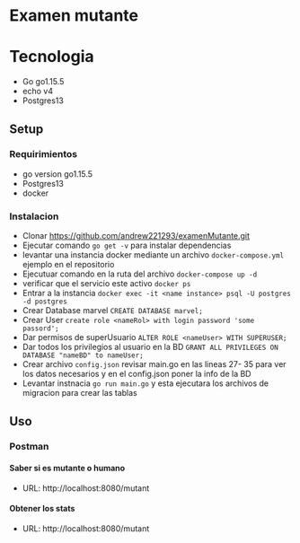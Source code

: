 # Examen mutante

# Tecnologia

- Go go1.15.5
- echo v4
- Postgres13

## Setup

### Requirimientos

- go version go1.15.5 
- Postgres13
- docker

### Instalacion

- Clonar https://github.com/andrew221293/examenMutante.git
- Ejecutar comando `go get -v` para instalar dependencias
- levantar una instancia docker mediante un archivo `docker-compose.yml` ejemplo en el repositorio
- Ejecutuar comando en la ruta del archivo `docker-compose up -d`
- verificar que el servicio este activo `docker ps`
- Entrar a la instancia `docker exec -it <name instance> psql -U postgres -d postgres`
- Crear Database marvel `CREATE DATABASE marvel;`
- Crear User `create role <nameRol> with login password 'some passord';`
- Dar permisos de superUsuario `ALTER ROLE <nameUser> WITH SUPERUSER;`
- Dar todos los privilegios al usuario en la BD `GRANT ALL PRIVILEGES ON DATABASE "nameBD" to nameUser;`
- Crear archivo `config.json` revisar main.go en las lineas 27- 35 para ver los datos necesarios y en el config.json poner la info de la BD
- Levantar instnacia `go run main.go` y esta ejecutara los archivos de migracion para crear las tablas

## Uso

### Postman

#### Saber si es mutante o humano

- URL: http://localhost:8080/mutant

#### Obtener los stats

- URL: http://localhost:8080/mutant

